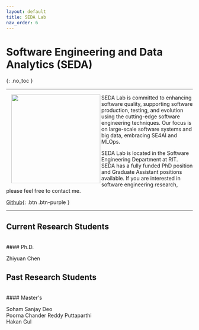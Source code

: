 ```yaml
---
layout: default
title: SEDA Lab
nav_order: 6
---
```


# Software Engineering and Data Analytics (SEDA)
{: .no_toc }

----


<img src="{{site.baseurl}}/assets/images/logo.pic.jpg" width="240" align="left" style=" float: left; margin-left: 1em; ">
SEDA Lab is committed to enhancing software quality, supporting software production, testing, and evolution using the cutting-edge software engineering techniques. Our focus is on large-scale software systems and big data, embracing SE4AI and MLOps.

SEDA Lab is located in the Software Engineering Department at RIT. SEDA has a fully funded PhD position and Graduate Assistant positions available. If you are interested in software engineering research, please feel free to contact me.

[Github](https://github.com/SEDA-RIT){: .btn .btn-purple }

---

## Current Research Students

<br>
#### Ph.D.

Zhiyuan Chen

<!-- <br>
#### Master's 
 -->


## Past Research Students

<br>
#### Master's 

Soham Sanjay Deo <br>
Poorna Chander Reddy Puttaparthi <br>
Hakan Gul